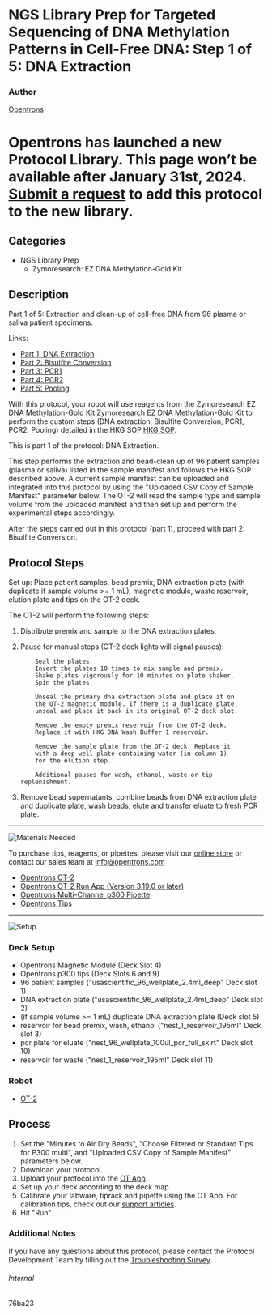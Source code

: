 # NGS Library Prep for Targeted Sequencing of DNA Methylation Patterns in Cell-Free DNA: Step 1 of 5: DNA Extraction

### Author
[Opentrons](https://opentrons.com/)


# Opentrons has launched a new Protocol Library. This page won’t be available after January 31st, 2024. [Submit a request](https://docs.google.com/forms/d/e/1FAIpQLSdYYp9QCKow4nn0KlCVsMS3HX0eJ0N9O7-erajKvcpT0lWbSg/viewform) to add this protocol to the new library.

## Categories
* NGS Library Prep
     * Zymoresearch: EZ DNA Methylation-Gold Kit

## Description
Part 1 of 5: Extraction and clean-up of cell-free DNA from 96 plasma or saliva patient specimens.

Links:
* [Part 1: DNA Extraction](http://protocols.opentrons.com/protocol/76ba23)
* [Part 2: Bisulfite Conversion](http://protocols.opentrons.com/protocol/76ba23-bisulfite_conversion)
* [Part 3: PCR1](http://protocols.opentrons.com/protocol/76ba23-pcr1)
* [Part 4: PCR2](http://protocols.opentrons.com/protocol/76ba23-pcr2)
* [Part 5: Pooling](http://protocols.opentrons.com/protocol/76ba23-pooling)

With this protocol, your robot will use reagents from the Zymoresearch EZ DNA Methylation-Gold Kit [Zymoresearch EZ DNA Methylation-Gold Kit](https://www.zymoresearch.com/collections/ez-dna-methylation-gold-kits) to perform the custom steps (DNA extraction, Bisulfite Conversion, PCR1, PCR2, Pooling) detailed in the HKG SOP.[HKG SOP](https://s3.amazonaws.com/pf-upload-01/u-4256/0/2021-03-04/vw23kchHKG%20Standard%20Operating%20Procedure%20for%20DNA%20extraction%20Targeted%20next%20generation%20sequencing%20and%20.xlsx).

This is part 1 of the protocol: DNA Extraction.

This step performs the extraction and bead-clean up of 96 patient samples (plasma or saliva) listed in the sample manifest and follows the HKG SOP described above. A current sample manifest can be uploaded and integrated into this protocol by using the "Uploaded CSV Copy of Sample Manifest" parameter below. The OT-2 will read the sample type and sample volume from the uploaded manifest and then set up and perform the experimental steps accordingly.

After the steps carried out in this protocol (part 1), proceed with part 2: Bisulfite Conversion.


## Protocol Steps

Set up: Place patient samples, bead premix, DNA extraction plate (with duplicate if sample volume >= 1 mL), magnetic module, waste reservoir, elution plate and tips on the OT-2 deck.  

The OT-2 will perform the following steps:
1. Distribute premix and sample to the DNA extraction plates.
2. Pause for manual steps (OT-2 deck lights will signal pauses):

           Seal the plates.
           Invert the plates 10 times to mix sample and premix.
           Shake plates vigorously for 10 minutes on plate shaker.
           Spin the plates.

           Unseal the primary dna extraction plate and place it on
           the OT-2 magnetic module. If there is a duplicate plate,
           unseal and place it back in its original OT-2 deck slot.

           Remove the empty premix reservoir from the OT-2 deck.
           Replace it with HKG DNA Wash Buffer 1 reservoir.

           Remove the sample plate from the OT-2 deck. Replace it
           with a deep well plate containing water (in column 1)
           for the elution step.

           Additional pauses for wash, ethanol, waste or tip replenishment.

3. Remove bead supernatants, combine beads from DNA extraction plate and duplicate plate, wash beads, elute and transfer eluate to fresh PCR plate.

---
![Materials Needed](https://s3.amazonaws.com/opentrons-protocol-library-website/custom-README-images/001-General+Headings/materials.png)

To purchase tips, reagents, or pipettes, please visit our [online store](https://shop.opentrons.com/) or contact our sales team at [info@opentrons.com](mailto:info@opentrons.com)

* [Opentrons OT-2](https://shop.opentrons.com/collections/ot-2-robot/products/ot-2)
* [Opentrons OT-2 Run App (Version 3.19.0 or later)](https://opentrons.com/ot-app/)
* [Opentrons Multi-Channel p300 Pipette](https://shop.opentrons.com/collections/ot-2-pipettes/products/single-channel-electronic-pipette)
* [Opentrons Tips](https://shop.opentrons.com/collections/opentrons-tips)

---
![Setup](https://s3.amazonaws.com/opentrons-protocol-library-website/custom-README-images/001-General+Headings/Setup.png)

### Deck Setup
* Opentrons Magnetic Module (Deck Slot 4)
* Opentrons p300 tips (Deck Slots 6 and 9)
* 96 patient samples ("usascientific_96_wellplate_2.4ml_deep" Deck slot 1)
* DNA extraction plate ("usascientific_96_wellplate_2.4ml_deep" Deck slot 2)
* (if sample volume >= 1 mL) duplicate DNA extraction plate (Deck slot 5)
* reservoir for bead premix, wash, ethanol ("nest_1_reservoir_195ml" Deck slot 3)
* pcr plate for eluate ("nest_96_wellplate_100ul_pcr_full_skirt" Deck slot 10)
* reservoir for waste ("nest_1_reservoir_195ml" Deck slot 11)


### Robot
* [OT-2](https://opentrons.com/ot-2)

## Process
1. Set the "Minutes to Air Dry Beads", "Choose Filtered or Standard Tips for P300 multi", and "Uploaded CSV Copy of Sample Manifest" parameters below.
2. Download your protocol.
3. Upload your protocol into the [OT App](https://opentrons.com/ot-app).
4. Set up your deck according to the deck map.
5. Calibrate your labware, tiprack and pipette using the OT App. For calibration tips, check out our [support articles](https://support.opentrons.com/en/collections/1559720-guide-for-getting-started-with-the-ot-2).
6. Hit "Run".

### Additional Notes
If you have any questions about this protocol, please contact the Protocol Development Team by filling out the [Troubleshooting Survey](https://protocol-troubleshooting.paperform.co/).

###### Internal
76ba23
